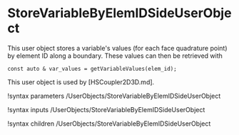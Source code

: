 # StoreVariableByElemIDSideUserObject

This user object stores a variable's values (for each face quadrature point)
by element ID along a boundary. These values can then be retrieved with

```
const auto & var_values = getVariableValues(elem_id);
```

This user object is used by [HSCoupler2D3D.md].

!syntax parameters /UserObjects/StoreVariableByElemIDSideUserObject

!syntax inputs /UserObjects/StoreVariableByElemIDSideUserObject

!syntax children /UserObjects/StoreVariableByElemIDSideUserObject
